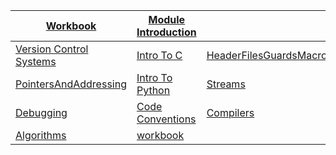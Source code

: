 |[Workbook](https://uniofgreenwich.github.io/ELEE1147_Exercises/)| [Module Introduction](content/ModuleIntroduction/moduleIntroduction.html)||
|----|---|---|
|[Version Control Systems](content/VersionControlSystems/versionControlSystem.html)|[Intro To C](content/Intro_To_C/Intro_To_C.html)|[HeaderFilesGuardsMacros](content/HeaderFilesGuardsMacros/HeaderFilesGuardsMacros.html)|[Union and Stucts](content/UnionsAndStructs/UnionsAndStructs.html)|
|[PointersAndAddressing](content/PointersAndAddressing/PointersAndAddressing.html)|[Intro To Python](content/IntroToPython/IntroToPython.html)|[Streams](content/Streams/Streams.html)|
|[Debugging](content/Debugging/Debugging.html)|[Code Conventions](content/CodeConventions/CodeConventions.html)|[Compilers](content/Compiler/Compiler.html)|
|[Algorithms](content/Algorithms/Algorithms.html)|[workbook](content/Workshop/Workshop.html)|
